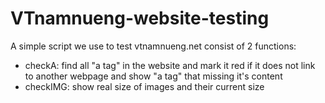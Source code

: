 # VTnamnueng-website-testing

A simple script we use to test vtnamnueng.net consist of 2 functions:

* checkA: find all "a tag" in the website and mark it red if it does not link to another webpage and show "a tag" that missing it's content 
* checkIMG: show real size of images and their current size
